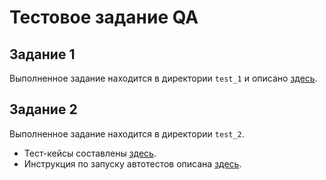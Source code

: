 # Тестовое задание QA

## Задание 1
Выполненное задание находится в директории `test_1` и описано [здесь](task_1/README.md).

## Задание 2
Выполненное задание находится в директории `test_2`.
- Тест-кейсы составлены [здесь](task_2/TESTCASES.md).
- Инструкция по запуску автотестов описана [здесь](task_2/README.md).